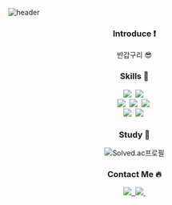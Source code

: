 ![header](https://capsule-render.vercel.app/api?type=waving&color=gradient&height=250&section=header&text=C5ng's%20Profile&fontSize=50)

<h3 align="center">Introduce ❗️</h3>
    <p align="center"> 
    반갑구리 😎 <br>

<h3 align="center">Skills 📖 </h3>
    <p align="center">
        <img src="https://img.shields.io/badge/Java-007396?style=flat-square&logo=Java&logoColor=white"/>&nbsp
        <img src="https://img.shields.io/badge/Javascript-ffb13b?style=flat-square&logo=javascript&logoColor=white"/>&nbsp 
        <br>
        <img src="https://img.shields.io/badge/Spring-6DB33F?style=flat-square&logo=Spring&logoColor=white"/>&nbsp
        <img src="https://img.shields.io/badge/SpringBoot-6DB33F?style=flat-square&logo=SpringBoot&logoColor=white"/>&nbsp
        <img src="https://img.shields.io/badge/SpringSecurity-6DB33F?style=flat-square&logo=springsecurity&logoColor=white">&nbsp
        <br>
        <img src="https://img.shields.io/badge/MySQL-E6B91E?style=flat-square&logo=MySql&logoColor=white"/>&nbsp 
        <img src="https://img.shields.io/badge/AWS-232F3E?style=flat-square&logo=AmazonAWS&logoColor=white"/>&nbsp 
    </p>

<h3 align="center">Study 📖 </h3>
<p align="center">
 <img src="http://mazassumnida.wtf/api/mini/generate_badge?boj=kongdp" alt="Solved.ac프로필">
</p>


<h3 align="center">Contact Me 🔥</h3>
    <p align="center">
        <a href="https://www.instagram.com/c_5ng"><img src="https://img.shields.io/badge/Instagram-%23E4405F.svg?style=flat-square&logo=Instagram&logoColor=white&link=https://www.instagram.com/c_5ng"/>&nbsp 
        <a href="mailto:c5ngdp@gmai.com"><img src="https://img.shields.io/badge/Gmail-D14836.svg?style=flat-square&logo=gmail&logoColor=white&link=mailto:c5ngdp@gmai.com"/>&nbsp 
    </p>

